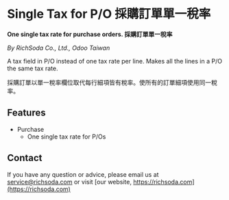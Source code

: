 Single Tax for P/O 採購訂單單一稅率
===================================
**One single tax rate for purchase orders. 採購訂單單一稅率**

*By RichSoda Co., Ltd., Odoo Taiwan*

A tax field in P/O instead of one tax rate per line. Makes all the lines in a P/O the same tax rate.

採購訂單以單一稅率欄位取代每行細項皆有稅率。使所有的訂單細項使用同一稅率。

Features
--------
* Purchase
    - One single tax rate for P/Os

Contact
-------
If you have any question or advice, please email us at [service@richsoda.com](mailto:service@richsoda.com) or visit [our website, https://richsoda.com](https://richsoda.com)